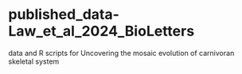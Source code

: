 # published_data-Law_et_al_2024_BioLetters
data and R scripts for Uncovering the mosaic evolution of carnivoran skeletal system

